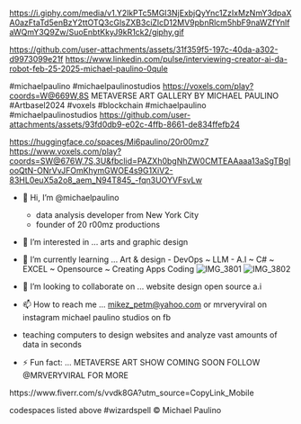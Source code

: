 https://i.giphy.com/media/v1.Y2lkPTc5MGI3NjExbjQyYnc1ZzIxMzNmY3dpaXA0azFtaTd5enBzY2ttOTQ3cGlsZXB3ciZlcD12MV9pbnRlcm5hbF9naWZfYnlfaWQmY3Q9Zw/SuoEnbtKkyJ9kR1ck2/giphy.gif



https://github.com/user-attachments/assets/31f359f5-197c-40da-a302-d9973099e21f
https://www.linkedin.com/pulse/interviewing-creator-ai-da-robot-feb-25-2025-michael-paulino-0qule





 #michaelpaulino #michaelpaulinostudios
https://voxels.com/play?coords=W@669W,8S
METAVERSE ART GALLERY BY MICHAEL PAULINO #Artbasel2024 #voxels #blockchain #michaelpaulino #michaelpaulinostudios
https://github.com/user-attachments/assets/93fd0db9-e02c-4ffb-8661-de834ffefb24

https://huggingface.co/spaces/Mi6paulino/20r00mz7
 https://www.voxels.com/play?coords=SW@676W,7S,3U&fbclid=PAZXh0bgNhZW0CMTEAAaaa13aSgTBglooQtN-ONrVvJFOmKhymGWOE4s9G1XiV2-83HL0euX5a2o8_aem_N94T845_-fqn3UOYVFsvLw
- 👋 Hi, I’m @michaelpaulino
  - data analysis developer from New York City
  - founder of 20 r00mz productions 
- 👀 I’m interested in ... arts and graphic design
- 🌱 I’m currently learning ... Art & design - DevOps ~ LLM - A.I ~ C# ~ EXCEL ~ Opensource ~ Creating Apps Coding ![IMG_3801](https://github.com/user-attachments/assets/307dbcaa-23a8-47b8-bd87-ff384614abac)
![IMG_3802](https://github.com/user-attachments/assets/79a9effb-eb97-4d61-ab70-a9b29b3e41e4)

- 🤝 I’m looking to collaborate on ... website design open source a.i
- 📫 How to reach me ... mikez_petm@yahoo.com or mrveryviral on instagram michael paulino studios on fb
- teaching computers to design websites and analyze vast amounts of data in seconds 
- ⚡ Fun fact: ... METAVERSE ART SHOW COMING SOON FOLLOW @MRVERYVIRAL FOR MORE 
<!---
mi6paulino/mi6paulino is a ✨ special ✨ repository because its `README.md` (this file) appears on your GitHub profile.
You can click the Preview link to take a look at your changes.
--->https://www.fiverr.com/s/vvdk8GA?utm_source=CopyLink_Mobile
codespaces listed above #wizardspell ©️ Michael Paulino 


